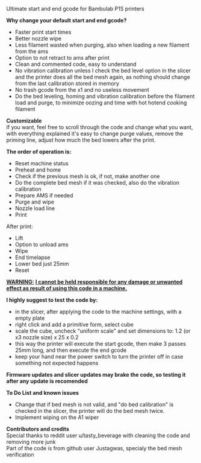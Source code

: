 Ultimate start and end gcode for Bambulab P1S printers

<b>Why change your default start and end gcode?</b>

 - Faster print start times<br>
 - Better nozzle wipe<br>
 - Less filament wasted when purging, also when loading a new filament from the ams<br>
 - Option to not retract to ams after print<br>
 - Clean and commented code, easy to understand<br>
 - No vibration calibration unless I check the bed level option in the slicer and the printer does all the bed mesh again, as nothing should change from the last calibration stored in memory<br>
 - No trash gcode from the x1 and no useless movement<br>
 - Do the bed leveling, homing and vibration calibration before the filament load and purge, to minimize oozing and time with hot hotend cooking filament<br>

 <b>Customizable</b><br>
 If you want, feel free to scroll through the code and change what you want, with everything explained it's easy to change purge values, remove the priming line, adjust how much the bed lowers after the print.

<b>The order of operation is:</b>
 - Reset machine status
 - Preheat and home
 - Check if the previous mesh is ok, if not, make another one
 - Do the complete bed mesh if it was checked, also do the vibration calibration
 - Prepare AMS if needed
 - Purge and wipe
 - Nozzle load line
 - Print

After print:
 - Lift
 - Option to unload ams
 - Wipe
 - End timelapse
 - Lower bed just 25mm
 - Reset

<u><b>WARNING:</b></u>
<u><b>I cannot be held responsible for any damage or unwanted effect as result of using this code in a machine.</b></u>

<b>I highly suggest to test the code by:</b>
 - in the slicer, after applying the code to the machine settings, with a empty plate
 - right click and add a primitive form, select cube
 - scale the cube, uncheck "uniform scale" and set dimensions to: 1.2 (or x3 nozzle size) x 25 x 0.2
 - this way the printer will execute the start gcode, then make 3 passes 25mm long, and then execute the end gcode
 - keep your hand near the power switch to turn the printer off in case something not expected happens

<b>Firmware updates and slicer updates may brake the code, so testing it after any update is recomended</b>

<b>To Do List and known issues</b>
 - Change that if bed mesh is not valid, and "do bed calibration" is checked in the slicer, the printer will do the bed mesh twice.
 - Implement wiping on the A1 wiper

<b>Contributors and credits</b><br>
Special thanks to reddit user u/tasty_beverage with cleaning the code and removing more junk<br>
Part of the code is from github user Justagwas, specialy the bed mesh verification
